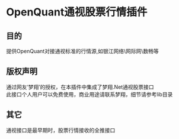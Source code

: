 # OpenQuant通视股票行情插件

## 目的
提供OpenQuant对接通视标准的行情源,如银江网络\网际网\数畅等

## 版权声明
通过网友‘梦翔’的授权，在本插件中集成了梦翔.Net通视股票接口<br/>
此接口个人用户可以免费使用，商业用途请联系梦翔，细节请参考lib目录

## 其它
通视接口是最早期时，股票行情接收的全推接口

